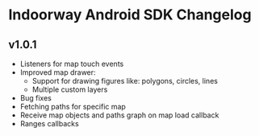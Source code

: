 # Indoorway Android SDK Changelog

## v1.0.1

- Listeners for map touch events
- Improved map drawer:
	- Support for drawing figures like: polygons, circles, lines
	- Multiple custom layers
- Bug fixes
- Fetching paths for specific map
- Receive map objects and paths graph on map load callback
- Ranges callbacks